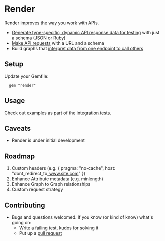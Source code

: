 # Render

Render improves the way you work with APIs.

* [Generate type-specific, dynamic API response data for testing](spec/integration/render/schema_spec.rb) with just a schema (JSON or Ruby)
* [Make API requests](spec/integration/render/graph_spec.rb) with a URL and a schema
* Build graphs that [interpret data from one endpoint to call others](spec/integration/render/nested_graph_spec.rb)

## Setup

Update your Gemfile:

      gem "render"

## Usage

Check out examples as part of the [integration tests](spec/integration/render).

## Caveats

- Render is under initial development

## Roadmap

1. Custom headers (e.g. { pragma: "no-cache", host: "dont_redirect_to_www.site.com" })
2. Enhance Attribute metadata (e.g. minlength)
3. Enhance Graph to Graph relationships
4. Custom request strategy

## Contributing

* Bugs and questions welcomed. If you know (or kind of know) what's going on:
  * Write a failing test, kudos for solving it
  * Put up a [pull request](https://help.github.com/articles/using-pull-requests)
